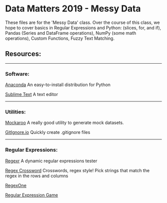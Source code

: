 # Data Matters 2019 - Messy Data
These files are for the 'Messy Data' class.
Over the course of this class, we hope to cover basics in Regular Expressions  and Python: (slices, for, and if), Pandas (Series and DataFrame operations), NumPy (some math operations), Custom Functions, Fuzzy Text Matching.

## Resources:

---

### Software:
[Anaconda](https://www.anaconda.com/distribution/) An easy-to-install distribution for Python 

[Sublime Text](https://www.sublimetext.com/) A text editor

---

### Utilities:
[Mockaroo](https://mockaroo.com) A really good utility to generate mock datasets.

[GitIgnore.io](https://www.gitignore.io) Quickly create .gitignore files

---

### Regular Expressions:
[Regexr](https://regexr.com) A dynamic regular expressions tester

[Regex Crossword](https://regexcrossword.com) Crosswords, regex style! Pick strings that match the regex in the rows and columns

[RegexOne](https://regexone.com)

[Regular Expression Game](http://play.inginf.units.it/#/)
